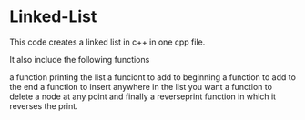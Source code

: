 # Linked-List

This code creates a linked list in c++ in one cpp file. 

It also include the following functions

a function printing the list
a funciont to add to beginning
a function to add to the end
a function to insert anywhere in the list you want
a function to delete a node at any point
and finally a reverseprint function in which it reverses the print. 